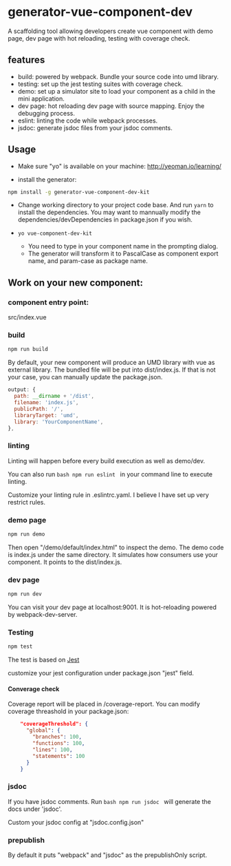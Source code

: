 # generator-vue-component-dev
A scaffolding tool allowing developers create vue component with demo page, dev page with hot reloading, testing with coverage check.

## features

- build: powered by webpack. Bundle your source code into umd library.
- testing: set up the jest testing suites with coverage check.
- demo: set up a simulator site to load your component as a child in the mini application.
- dev page: hot reloading dev page with source mapping. Enjoy the debugging process.
- eslint: linting the code while webpack processes.
- jsdoc: generate jsdoc files from your jsdoc comments.

## Usage

- Make sure "yo" is available on your machine: http://yeoman.io/learning/

- install the generator:

```bash
npm install -g generator-vue-component-dev-kit
```

- Change working directory to your project code base. And run ```yarn``` to install the dependencies. You may want to mannually modify the dependencies/devDependencies in package.json if you wish.

- `yo vue-component-dev-kit`
  - You need to type in your component name in the prompting dialog.
  - The generator will transform it to PascalCase as component export name, and param-case as package name.

## Work on your new component:

### component entry point:

src/index.vue

### build

```bash
npm run build
```

By default, your new component will produce an UMD library with vue as external library. The bundled file will be put into dist/index.js.
If that is not your case, you can manually update the package.json.

```javascript
output: {
  path: __dirname + '/dist',
  filename: 'index.js',
  publicPath: '/',
  libraryTarget: 'umd',
  library: 'YourComponentName',
},
```

### linting

Linting will happen before every build execution as well as demo/dev.

You can also run ```bash npm run eslint ``` in your command line to execute linting.

Customize your linting rule in .eslintrc.yaml. I believe I have set up very restrict rules.

### demo page

```bash
npm run demo
```

Then open "/demo/default/index.html" to inspect the demo. The demo code is index.js under the same directory.
It simulates how consumers use your component. It points to the dist/index.js.

### dev page

```bash
npm run dev
```

You can visit your dev page at localhost:9001. It is hot-reloading powered by webpack-dev-server.

### Testing

```bash
npm test
```

The test is based on [Jest](https://facebook.github.io/jest/)

customize your jest configuration under package.json "jest" field.

#### Converage check

Coverage report will be placed in /coverage-report.
You can modify coverage threashold in your package.json:

```json
    "coverageThreshold": {
      "global": {
        "branches": 100,
        "functions": 100,
        "lines": 100,
        "statements": 100
      }
    }
```

### jsdoc

If you have jsdoc comments. Run ```bash npm run jsdoc ``` will generate the docs under 'jsdoc'.

Custom your jsdoc config at "jsdoc.config.json"

### prepublish

By default it puts "webpack" and "jsdoc" as the prepublishOnly script.
